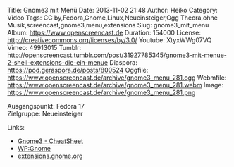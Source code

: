 Title: Gnome3 mit Menü
Date: 2013-11-02 21:48
Author: Heiko
Category: Video
Tags: CC by,Fedora,Gnome,Linux,Neueinsteiger,Ogg Theora,ohne Musik,screencast,gnome3,menu,extensions
Slug: gnome3_mit_menu
Album: https://www.openscreencast.de
Duration: 154000
License: http://creativecommons.org/licenses/by/3.0/
Youtube: XtyxWWg07VQ
Vimeo: 49913015
Tumblr: http://openscreencast.tumblr.com/post/31927785345/gnome3-mit-menue-2-shell-extensions-die-ein-menue
Diaspora: https://pod.geraspora.de/posts/800524
Oggfile: https://www.openscreencast.de/archive/gnome3_menu_281.ogg
Webmfile: https://www.openscreencast.de/archive/gnome3_menu_281.webm
Image: https://www.openscreencast.de/archive/gnome3_menu_281.png

Ausgangspunkt: Fedora 17  
Zielgruppe: Neueinsteiger  

Links:

  * [Gnome3 - CheatSheet](http://live.gnome.org/GnomeShell/CheatSheet "Link zu gnome.org")
  * [WP:Gnome](http://de.wikipedia.org/wiki/Gnome "Link zu Wikipedia Gnome")
  * [extensions.gnome.org](http://extensions.gnome.org "Link zu extensions von gnome3")

